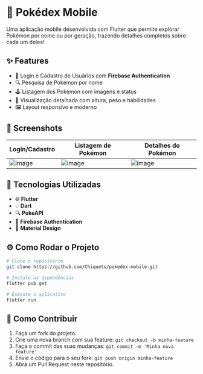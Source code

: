 # 📱 Pokédex Mobile

Uma aplicação mobile desenvolvida com Flutter que permite explorar Pokémon por nome ou por geração, trazendo detalhes completos sobre cada um deles!

## ✨ Features

* 🔐 Login e Cadastro de Usuários com **Firebase Authentication**
* 🔍 Pesquisa de Pokémon por nome
* 🕹️ Listagem dos Pokémon com imagens e status
* 📄 Visualização detalhada com altura, peso e habilidades
* 🖼️ Layout responsivo e moderno

## 📸 Screenshots

| Login/Cadastro                                                        | Listagem de Pokémon                                                         | Detalhes do Pokémon                                                         |
| --------------------------------------------------------------------- | --------------------------------------------------------------------------- | --------------------------------------------------------------------------- |
| ![image](https://github.com/user-attachments/assets/4a946698-f94f-486d-a79a-6b5bb0d4fa2a) | ![image](https://github.com/user-attachments/assets/f5e9a3f5-0749-41f4-b839-8a3e68436ac1) | ![image](https://github.com/user-attachments/assets/05b7e16b-1118-4a7c-b919-b12913d8b50e) |

## 🚀 Tecnologias Utilizadas

* 🌐 **Flutter**
* 💡 **Dart**
* 🔍 **PokeAPI**
* 🔐 **Firebase Authentication**
* 📱 **Material Design**

## ⚙️ Como Rodar o Projeto

```bash
# Clone o repositório
git clone https://github.com/Chiqueto/pokedex-mobile.git

# Instale as dependências
flutter pub get

# Execute o aplicativo
flutter run
```

## 📌 Como Contribuir

1. Faça um fork do projeto.
2. Crie uma nova branch com sua feature: `git checkout -b minha-feature`
3. Faça o commit das suas mudanças: `git commit -m 'Minha nova feature'`
4. Envie o código para o seu fork: `git push origin minha-feature`
5. Abra um Pull Request neste repositório.
